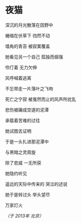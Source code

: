 # 夜猫

深沉的月光散落在田野中

蜷缩在伏草下  岿然不动

墙角的青苔  被寂寞覆盖

她看见另一个自己  孤独而倔强

伶仃着  无力欠伸

风呼喊着逃离

不忘带走一片落叶之飞吻

死亡之宁寂
被戛然而止的风声所扰乱

悲伤被碾成空遂的泥潭

承载着苦难的过往

她试图去证明

于是一头扎进那泥潭中

与黑暗之灵周旋

除了悲戚  一无所获

她隐约听见

遥远的天际中传来的  哭泣的述说

她于是转过头  举头望尽

万家灯火

*（于 2013年 北京）*